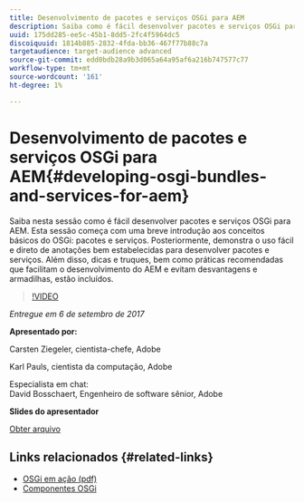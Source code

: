 ```yaml
---
title: Desenvolvimento de pacotes e serviços OSGi para AEM
description: Saiba como é fácil desenvolver pacotes e serviços OSGi para AEM. Esta sessão começa com uma breve introdução aos conceitos básicos do OSGi.
uuid: 175dd285-ee5c-45b1-8dd5-2fc4f5964dc5
discoiquuid: 1814b885-2832-4fda-bb36-467f77b88c7a
targetaudience: target-audience advanced
source-git-commit: edd0bdb28a9b3d065a64a95af6a216b747577c77
workflow-type: tm+mt
source-wordcount: '161'
ht-degree: 1%

---
```


# Desenvolvimento de pacotes e serviços OSGi para AEM{#developing-osgi-bundles-and-services-for-aem}

Saiba nesta sessão como é fácil desenvolver pacotes e serviços OSGi para AEM. Esta sessão começa com uma breve introdução aos conceitos básicos do OSGi: pacotes e serviços. Posteriormente, demonstra o uso fácil e direto de anotações bem estabelecidas para desenvolver pacotes e serviços. Além disso, dicas e truques, bem como práticas recomendadas que facilitam o desenvolvimento do AEM e evitam desvantagens e armadilhas, estão incluídos.

>[!VIDEO](https://video.tv.adobe.com/v/19654/?quality=9)

*Entregue em 6 de setembro de 2017*

**Apresentado por:**

Carsten Ziegeler, cientista-chefe, Adobe

Karl Pauls, cientista da computação, Adobe

Especialista em chat:\
David Bosschaert, Engenheiro de software sênior, Adobe

**Slides do apresentador**

[Obter arquivo](assets/aem-gems-osgi-best-practices-090617.pdf)

## Links relacionados {#related-links}

* [OSGi em ação (pdf)](https://manning-content.s3.amazonaws.com/download/9/86fba2b-2ea2-48cc-855d-39e06df49ceb/OSGIiAsamplech1.pdf)
* [Componentes OSGi](https://blog.osoco.de/2015/08/osgi-components-simply-simple-part-i/)